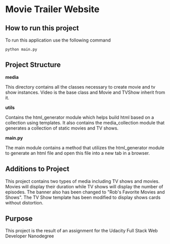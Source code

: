 # Movie Trailer Website
## How to run this project
To run this application use the following command

```
python main.py
```

## Project Structure
__media__

This directory contains all the classes necessary to create movie and tv show instances.
Video is the base class and Movie and TVShow inherit from it.

__utils__

Contains the html_generator module which helps build html based on a collection using templates.
It also contains the media_collection module that generates a collection of static movies and
TV shows.

__main.py__

The main module contains a method that utilizes the html_generator module to generate an html file
and open this file into a new tab in a browser.

## Additions to Project
This project contains two types of media including TV shows and movies.  Movies will display their
duration while TV shows will display the number of episodes.  The banner also has been changed to
"Rob's Favorite Movies and Shows".  The TV Show template has been modified to display shows cards
without distortion.

## Purpose
This project is the result of an assignment for the Udacity Full Stack Web Developer Nanodegree


